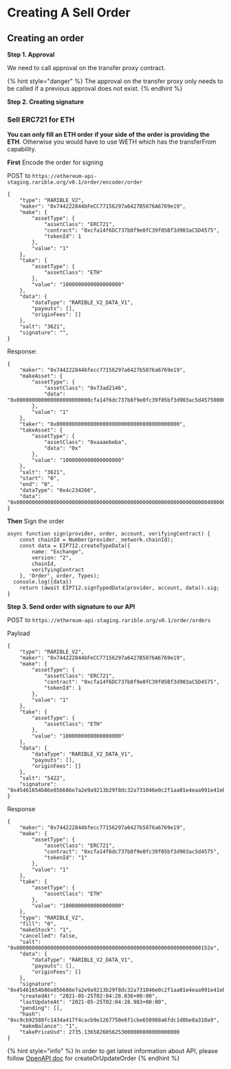 # Creating A Sell Order

## Creating an order

**Step 1. Approval**

We need to call approval on the transfer proxy contract.

{% hint style="danger" %}
The approval on the transfer proxy only needs to be called if a previous approval does not exist.
{% endhint %}

**Step 2. Creating signature**

### Sell ERC721 for ETH

**You can only fill an ETH order if your side of the order is providing the ETH**. Otherwise you would have to use WETH which has the transferFrom capability.

**First** Encode the order for signing

POST to `https://ethereum-api-staging.rarible.org/v0.1/order/encoder/order`

```
{
    "type": "RARIBLE_V2",
    "maker": "0x744222844bFeCC77156297a6427B5876A6769e19",
    "make": {
        "assetType": {
            "assetClass": "ERC721",
            "contract": "0xcfa14f6DC737b8f9e0fC39f05Bf3d903aC5D4575",
            "tokenId": 1
        },
        "value": "1"
    },
    "take": {
        "assetType": {
            "assetClass": "ETH"
        },
        "value": "1000000000000000000"
    },
    "data": {
        "dataType": "RARIBLE_V2_DATA_V1",
        "payouts": [],
        "originFees": []
    },
    "salt": "3621",
    "signature": "",
}
```

Response:

```
{
    "maker": "0x744222844bfecc77156297a6427b5876a6769e19",
    "makeAsset": {
        "assetType": {
            "assetClass": "0x73ad2146",
            "data": "0x000000000000000000000000cfa14f6dc737b8f9e0fc39f05bf3d903ac5d45750000000000000000000000000000000000000000000000000000000000000001"
        },
        "value": "1"
    },
    "taker": "0x0000000000000000000000000000000000000000",
    "takeAsset": {
        "assetType": {
            "assetClass": "0xaaaebeba",
            "data": "0x"
        },
        "value": "1000000000000000000"
    },
    "salt": "3621",
    "start": "0",
    "end": "0",
    "dataType": "0x4c234266",
    "data": "0x0000000000000000000000000000000000000000000000000000000000000040000000000000000000000000000000000000000000000000000000000000006000000000000000000000000000000000000000000000000000000000000000000000000000000000000000000000000000000000000000000000000000000000"
}
```

**Then** Sign the order

```
async function sign(provider, order, account, verifyingContract) {
    const chainId = Number(provider._network.chainId);
    const data = EIP712.createTypeData({
        name: "Exchange",
        version: "2",
        chainId,
        verifyingContract
    }, 'Order', order, Types);
  console.log({data})
    return (await EIP712.signTypedData(provider, account, data)).sig;
}
```

**Step 3. Send order with signature to our API**

POST to `https://ethereum-api-staging.rarible.org/v0.1/order/orders`

Payload

```
{
    "type": "RARIBLE_V2",
    "maker": "0x744222844bFeCC77156297a6427B5876A6769e19",
    "make": {
        "assetType": {
            "assetClass": "ERC721",
            "contract": "0xcfa14f6DC737b8f9e0fC39f05Bf3d903aC5D4575",
            "tokenId": 1
        },
        "value": "1"
    },
    "take": {
        "assetType": {
            "assetClass": "ETH"
        },
        "value": "1000000000000000000"
    },
    "data": {
        "dataType": "RARIBLE_V2_DATA_V1",
        "payouts": [],
        "originFees": []
    },
    "salt": "5422",
    "signature": "0x45461654b86e856686e7a2e9a9213b29f8dc32a731046e0c2f1aa01e4eaa991e41ebc67535fac14c333ad5b0d0d821ef518edc9ed08ad7efc0af572620c045ce1c"
}
```

Response

```
{
    "maker": "0x744222844bfecc77156297a6427b5876a6769e19",
    "make": {
        "assetType": {
            "assetClass": "ERC721",
            "contract": "0xcfa14f6dc737b8f9e0fc39f05bf3d903ac5d4575",
            "tokenId": "1"
        },
        "value": "1"
    },
    "take": {
        "assetType": {
            "assetClass": "ETH"
        },
        "value": "1000000000000000000"
    },
    "type": "RARIBLE_V2",
    "fill": "0",
    "makeStock": "1",
    "cancelled": false,
    "salt": "0x000000000000000000000000000000000000000000000000000000000000152e",
    "data": {
        "dataType": "RARIBLE_V2_DATA_V1",
        "payouts": [],
        "originFees": []
    },
    "signature": "0x45461654b86e856686e7a2e9a9213b29f8dc32a731046e0c2f1aa01e4eaa991e41ebc67535fac14c333ad5b0d0d821ef518edc9ed08ad7efc0af572620c045ce1c",
    "createdAt": "2021-05-25T02:04:28.836+00:00",
    "lastUpdateAt": "2021-05-25T02:04:28.983+00:00",
    "pending": [],
    "hash": "0xc9cb92588fc1434a417f4cacb9e1267750e6f1cbe650988a6fdc1d0be8a310a9",
    "makeBalance": "1",
    "takePriceUsd": 2735.1365826056253000000000000000000
}
```

{% hint style="info" %}
In order to get latest information about API, please follow [OpenAPI doc](https://api-reference.rarible.com/#operation/createOrUpdateOrder) for createOrUpdateOrder
{% endhint %}
